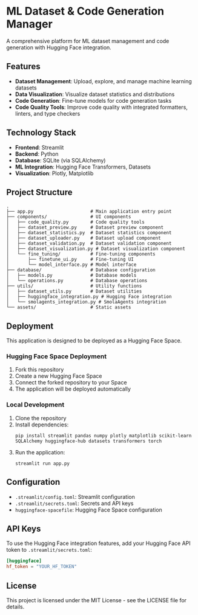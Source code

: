 # ML Dataset & Code Generation Manager

A comprehensive platform for ML dataset management and code generation with Hugging Face integration.

## Features

- **Dataset Management**: Upload, explore, and manage machine learning datasets
- **Data Visualization**: Visualize dataset statistics and distributions
- **Code Generation**: Fine-tune models for code generation tasks
- **Code Quality Tools**: Improve code quality with integrated formatters, linters, and type checkers

## Technology Stack

- **Frontend**: Streamlit
- **Backend**: Python
- **Database**: SQLite (via SQLAlchemy)
- **ML Integration**: Hugging Face Transformers, Datasets
- **Visualization**: Plotly, Matplotlib

## Project Structure

```
.
├── app.py                     # Main application entry point
├── components/                # UI components
│   ├── code_quality.py        # Code quality tools
│   ├── dataset_preview.py     # Dataset preview component
│   ├── dataset_statistics.py  # Dataset statistics component
│   ├── dataset_uploader.py    # Dataset upload component
│   ├── dataset_validation.py  # Dataset validation component
│   ├── dataset_visualization.py # Dataset visualization component
│   └── fine_tuning/           # Fine-tuning components
│       ├── finetune_ui.py     # Fine-tuning UI
│       └── model_interface.py # Model interface
├── database/                  # Database configuration
│   ├── models.py              # Database models
│   └── operations.py          # Database operations
├── utils/                     # Utility functions
│   ├── dataset_utils.py       # Dataset utilities
│   ├── huggingface_integration.py # Hugging Face integration
│   └── smolagents_integration.py # SmolaAgents integration
└── assets/                    # Static assets
```

## Deployment

This application is designed to be deployed as a Hugging Face Space.

### Hugging Face Space Deployment

1. Fork this repository
2. Create a new Hugging Face Space
3. Connect the forked repository to your Space
4. The application will be deployed automatically

### Local Development

1. Clone the repository
2. Install dependencies:
   ```
   pip install streamlit pandas numpy plotly matplotlib scikit-learn SQLAlchemy huggingface-hub datasets transformers torch
   ```
3. Run the application:
   ```
   streamlit run app.py
   ```

## Configuration

- `.streamlit/config.toml`: Streamlit configuration
- `.streamlit/secrets.toml`: Secrets and API keys
- `huggingface-spacefile`: Hugging Face Space configuration

## API Keys

To use the Hugging Face integration features, add your Hugging Face API token to `.streamlit/secrets.toml`:

```toml
[huggingface]
hf_token = "YOUR_HF_TOKEN"
```

## License

This project is licensed under the MIT License - see the LICENSE file for details.